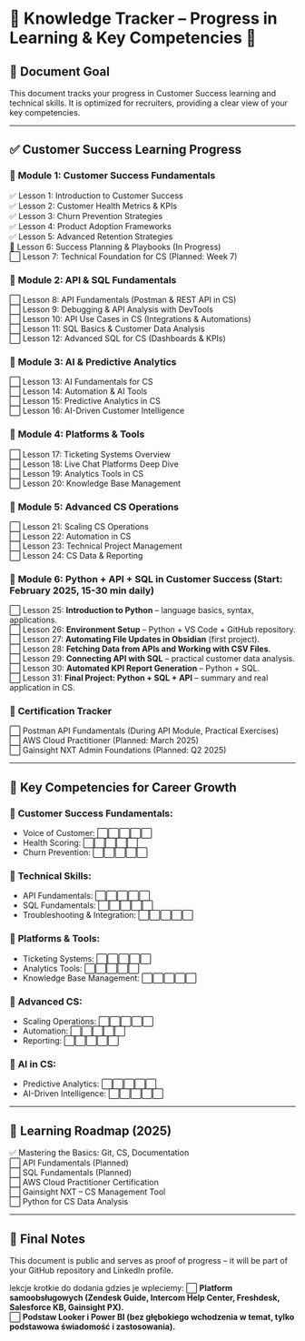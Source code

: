 # 📌 Knowledge Tracker – Progress in Learning & Key Competencies 🚀

## 🎯 **Document Goal**

This document tracks your progress in Customer Success learning and technical skills. It is optimized for recruiters, providing a clear view of your key competencies.

---

## ✅ **Customer Success Learning Progress**

### 🔹 **Module 1: Customer Success Fundamentals**

✅ Lesson 1: Introduction to Customer Success  
✅ Lesson 2: Customer Health Metrics & KPIs  
✅ Lesson 3: Churn Prevention Strategies  
✅ Lesson 4: Product Adoption Frameworks  
✅ Lesson 5: Advanced Retention Strategies  
🔄 Lesson 6: Success Planning & Playbooks (In Progress)  
⬜ Lesson 7: Technical Foundation for CS (Planned: Week 7)

### 🔹 **Module 2: API & SQL Fundamentals**

⬜ Lesson 8: API Fundamentals (Postman & REST API in CS)  
⬜ Lesson 9: Debugging & API Analysis with DevTools  
⬜ Lesson 10: API Use Cases in CS (Integrations & Automations)  
⬜ Lesson 11: SQL Basics & Customer Data Analysis  
⬜ Lesson 12: Advanced SQL for CS (Dashboards & KPIs)

### 🔹 **Module 3: AI & Predictive Analytics**

⬜ Lesson 13: AI Fundamentals for CS  
⬜ Lesson 14: Automation & AI Tools  
⬜ Lesson 15: Predictive Analytics in CS  
⬜ Lesson 16: AI-Driven Customer Intelligence

### 🔹 **Module 4: Platforms & Tools**

⬜ Lesson 17: Ticketing Systems Overview  
⬜ Lesson 18: Live Chat Platforms Deep Dive  
⬜ Lesson 19: Analytics Tools in CS  
⬜ Lesson 20: Knowledge Base Management

### 🔹 **Module 5: Advanced CS Operations**

⬜ Lesson 21: Scaling CS Operations  
⬜ Lesson 22: Automation in CS  
⬜ Lesson 23: Technical Project Management  
⬜ Lesson 24: CS Data & Reporting

### 🔹 **Module 6: Python + API + SQL in Customer Success** (Start: **February 2025**, 15-30 min daily)

⬜ Lesson 25: **Introduction to Python** – language basics, syntax, applications.  
⬜ Lesson 26: **Environment Setup** – Python + VS Code + GitHub repository.  
⬜ Lesson 27: **Automating File Updates in Obsidian** (first project).  
⬜ Lesson 28: **Fetching Data from APIs and Working with CSV Files**.  
⬜ Lesson 29: **Connecting API with SQL** – practical customer data analysis.  
⬜ Lesson 30: **Automated KPI Report Generation** – Python + SQL.  
⬜ Lesson 31: **Final Project: Python + SQL + API** – summary and real application in CS.

### 🔹 **Certification Tracker**

⬜ Postman API Fundamentals (During API Module, Practical Exercises)  
⬜ AWS Cloud Practitioner (Planned: March 2025)  
⬜ Gainsight NXT Admin Foundations (Planned: Q2 2025)

---

## 🎯 **Key Competencies for Career Growth**

### 📌 **Customer Success Fundamentals:**

- Voice of Customer: ⬜⬜⬜⬜⬜
- Health Scoring: ⬜⬜⬜⬜⬜
- Churn Prevention: ⬜⬜⬜⬜⬜

### 📌 **Technical Skills:**

- API Fundamentals: ⬜⬜⬜⬜⬜
- SQL Fundamentals: ⬜⬜⬜⬜⬜
- Troubleshooting & Integration: ⬜⬜⬜⬜⬜

### 📌 **Platforms & Tools:**

- Ticketing Systems: ⬜⬜⬜⬜⬜
- Analytics Tools: ⬜⬜⬜⬜⬜
- Knowledge Base Management: ⬜⬜⬜⬜⬜

### 📌 **Advanced CS:**

- Scaling Operations: ⬜⬜⬜⬜⬜
- Automation: ⬜⬜⬜⬜⬜
- Reporting: ⬜⬜⬜⬜⬜

### 📌 **AI in CS:**

- Predictive Analytics: ⬜⬜⬜⬜⬜
- AI-Driven Intelligence: ⬜⬜⬜⬜⬜

---

## 📌 **Learning Roadmap (2025)**

✅ Mastering the Basics: Git, CS, Documentation  
⬜ API Fundamentals (Planned)  
⬜ SQL Fundamentals (Planned)  
⬜ AWS Cloud Practitioner Certification  
⬜ Gainsight NXT – CS Management Tool  
⬜ Python for CS Data Analysis

---

## 📌 **Final Notes**

This document is public and serves as proof of progress – it will be part of your GitHub repository and LinkedIn profile.

lekcje krotkie do dodania gdzies je wpleciemy:
⬜ **Platform samoobsługowych (Zendesk Guide, Intercom Help Center, Freshdesk, Salesforce KB, Gainsight PX).**  
⬜ **Podstaw Looker i Power BI (bez głębokiego wchodzenia w temat, tylko podstawowa świadomość i zastosowania).**